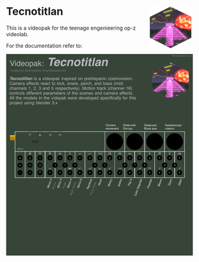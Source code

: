 # Tecnotitlan <img src="img/icon.png" align="right" alt="" width="120" />

This is a videopak for the teenage engenieering op-z videolab.


For the documentation refer to:

<img src="docs/documentation.png" alt="" align="center" width="650" />
